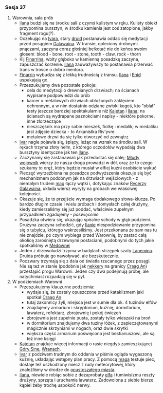 ### Sesja 37
1. Warownia, sala prób
    - [Ilana](#g_ilana) budzi się na środku sali z czymś kulistym w ręku. Kulisty obiekt przypomina bursztyn, w środku kamienia jest coś zatopione, jakby fragment rogu(?).
    - Oczekując na [Ivara](#p_ivar), stary [druid](#p_druid_finarrin) postanawia oddać się medytacji przed posągiem [Galawaina](#p_galawain). W transie, opleciony drobnymi pnączami, zaczyna coraz głośniej bełkotać nie do końca swoim głosem:
        blood - bone, root - stone, tooth - claw, rock - thorn
    - Kij [Finarrina](#p_druid_finarrin), wbity głęboko w kamienną posadzkę zaczyna, zapuszczać korzenie. [Ilana](#g_ilana) zauważywszy to postanawia przerwać trans w trosce o dobro mentora.
    - [Finarrin](#p_druid_finarrin) wybudza się z lekką trudnością z transu. [Ilana](#g_ilana) i [Enid](#p_enid) uspakajają go.
    - Przeszukujemy dwa pozostałe pokoje: 
        - cela do medytacji o drewnianych drzwiach; na ścianach wypisane podpowiedzi do prób
        - karcer o metalowych drzwiach obłożonych zaklęciem ochronnym, a w nim dostatnio odziane zwłoki kogoś, kto "oblał" testy jeszcze bardziej spektakularnie niż [Kajetan](#g_kajetan) i [Ilana](#g_ilana); na ścianach są wydrapane paznokciami napisy - niektóre pokorne, inne złorzeczące
        - nieszczęśnik ma przy sobie mieszek, fiolkę i medalik; w medaliku jest zdjęcie dziecka - to Arkanistka Riv'yvre
        - metalowe drzwi da się tylko otworzyć od zewnątrz
    - [Ivar](#p_ivar) nagle pojawia się, śpiący, leżąc na wznak na środku sali. W rękach trzyma złoty hełm, z którego oczodołów wypadają dwa bursztyny identyczne jak ten [Ilany](#g_ilana).
    - Zaczynamy się zastanawiać jak przedostać się dalej; [Młody wojownik](#p_ivar) wierzy że nasza droga prowadzi w dół, oraz że to czego szukamy to oręż, który będzie musiał w elfiej kuźni osobiście wykuć
    - Pieczęć wyrzeźbiona na posadzce podwyższenia okazuje się być mechanizmem podobnym jak na drzwiach wejściowych - z niemałym trudem [mag](#g_kajetan) łączy wątki i, dotykając znaków [Rycerzy Galawaina](#r_rycerze_galawaina), układa wiersz wyryty na grobach we właściwej kolejności. 
    - Okazuje się, że to przejście wymaga dodakowego słowa-klucza. Po bardzo długim czasie i wielu próbach i domysłach całej drużyny, kiedy  zamierzaliśmy się już poddać, właściwie zupełnym przypadkiem zgadujemy - _poświęcenie_
    - Posadzka otwiera się, ukazując spiralne schody w głąb podziemi. Drużyna zaczyna schodzić, gdy [Ilanie](#g_ilana) niespodziewanie przypomina się o [tubylcu](#p_lanemin), którego wskrzesiliśmy. Jest przekonana że sam nas tu nie znajdzie, po czym wybiega przed Warownię, by zastać całą okolicę zarośniętą drzewnymi postaciami, podobnymi do tych jakie spotkaliśmy w [Medownej](#l_medowna)
    - Jeden z drzewoludzi trzyma w badylach strzępek szaty [Lanemina](#p_lanemin). Druida próbuje go nawoływać, ale bezskutecznie.
    - Poczwary trzymają się z dala od światła rzucanego przez posągi. Nie są też w stanie (podobnie jak [nekkery](#b_nekker) na granicy [Craag An](#l_craag_an)) przestąpić progu Warowni. Jeden czy dwa podejmują próbę, ale natychmiast rozpadają się w pył.
2. W podziemiach Warowni
    - Przeszukujemy klauzurne podziemia:
        - wydaje się, że zostały opuszczone przed kataklizmem jaki spotkał [Craag An](#l_craag_an)
        - tutaj zakonnicy żyli, miejsca jest w sumie dla ok. 4 tuzinów elfów
        - znajdujemy armarium i skryptorium, kuźnię, dormitorium, lawaterz, refektarz, zbrojownię i pokój ćwiczeń
        - zbrojownia jest zupełnie pusta, zostały tylko wieszaki na broń
        - w dormitorium znajdujemy dwa tuziny łóżek, z zapieczętowanymi magicznie skrzyniami w nogach, oraz dwie skrytki
        - większa część armarium poświęcona jest bestiariuszowi, ale są też inne księgi
    - [Kajetan](#g_kajetan) znajduje więcej informacji o rasie niegdyś zamieszkującej [Góry Sine](#l_gory_sine), [Wranach](#r_wran).
    - [Ivar](#p_ivar) z podziwem trudnym do oddania w piśmie ogląda wygaszoną kuźnię, układając wstępny plan pracy. Z pomocą [maga](#g_kajetan) testuje piec, dostaje też uszkodzony miecz z rudy meteorytowej, który znaleźliśmy w drodze do [opustoszałego miasta](#l_craag_an).
    - [Ilana](#g_ilana), niewiele robiąc sobie z dezaprobaty [elfa](#g_kajetan) i tumiwisizmu reszty drużyny, sprząta i uruchamia lawaterz. Zadowolona z siebie bierze kąpiel żeby trochę uspokoić nerwy.